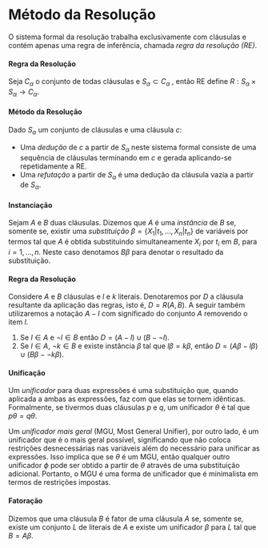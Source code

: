 # Método da Resolução

O sistema formal da resolução trabalha exclusivamente com cláusulas e contém apenas uma regra de inferência, chamada *regra da resolução (RE)*.

#### Regra da Resolução
Seja $C_\alpha$ o conjunto de todas cláusulas e $S_\alpha\subset C_\alpha$ , então RE define $R:S_\alpha\times S_\alpha\rightarrow C_\alpha$.

#### Método da Resolução
Dado $S_\alpha$ um conjunto de cláusulas e uma cláusula $c$:
- Uma *dedução* de $c$ a partir de $S_\alpha$ neste sistema formal consiste de uma sequência de cláusulas terminando em $c$ e gerada aplicando-se repetidamente a RE.
- Uma *refutação* a partir de $S_\alpha$ é uma dedução da cláusula vazia a partir de $S_\alpha$.

#### Instanciação
Sejam $A$ e $B$ duas cláusulas. Dizemos que $A$ é uma *instância* de $B$ se, somente se, existir uma *substituição* $\beta=\{X_1|t_1,...,X_n|t_n\}$ de variáveis por termos tal que $A$ é obtida substituindo simultaneamente $X_i$ por $t_i$ em $B$, para $i=1,...,n$. Neste caso denotamos $B\beta$ para denotar o resultado da substituição. 

#### Regra da Resolução
Considere $A$ e $B$ cláusulas e $l$ e $k$ literais. Denotaremos por $D$ a cláusula resultante da aplicação das regras, isto é, $D=R(A,B)$. A seguir também utilizaremos a notação $A-l$ com significado do conjunto $A$ removendo o item $l$.
1. Se $l\in A$ e $\lnot l\in B$ então $D=(A-l)\cup(B-\lnot l)$.
2. Se $l\in A$, $\lnot k\in B$ e existe instância $\beta$ tal que $l\beta=k\beta$, então $D=(A\beta-l\beta)\cup(B\beta-\lnot k\beta)$.

#### Unificação
Um *unificador* para duas expressões é uma substituição que, quando aplicada a ambas as expressões, faz com que elas se tornem idênticas. Formalmente, se tivermos duas cláusulas $p$ e $q$, um unificador $\theta$ é tal que $p\theta = q\theta$.

Um *unificador mais geral* (MGU, Most General Unifier), por outro lado, é um unificador que é o mais geral possível, significando que não coloca restrições desnecessárias nas variáveis além do necessário para unificar as expressões. Isso implica que se $\theta$ é um MGU, então qualquer outro unificador $\phi$ pode ser obtido a partir de $\theta$ através de uma substituição adicional. Portanto, o MGU é uma forma de unificador que é minimalista em termos de restrições impostas.

#### Fatoração
Dizemos que uma cláusula $B$ é fator de uma cláusula $A$ se, somente se, existe um conjunto $L$ de literais de $A$ e existe um unificador $\beta$ para $L$ tal que $B=A\beta$.
